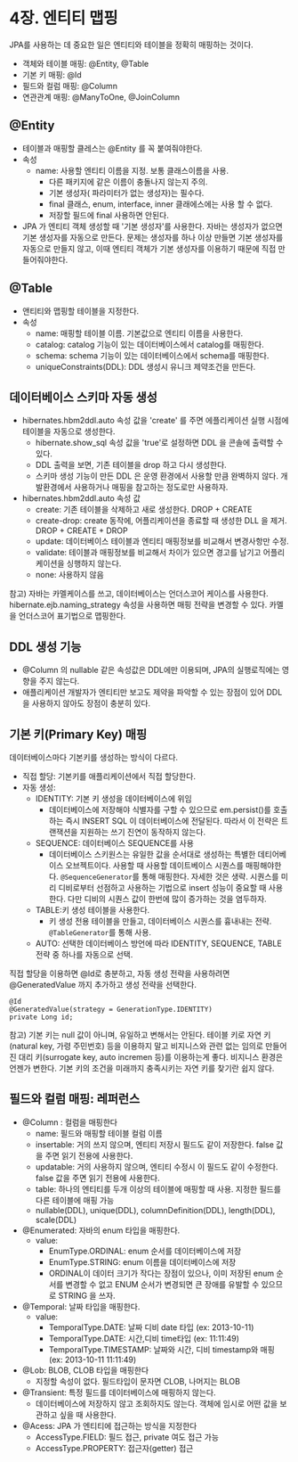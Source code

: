 # 4장. 엔티티 맵핑

JPA를 사용하는 데 중요한 일은 엔티티와 테이블을 정확히 매핑하는 것이다.

- 객체와 테이블 매핑: @Entity, @Table
- 기본 키 매핑: @Id
- 필드와 컬럼 매핑: @Column
- 연관관계 매핑: @ManyToOne, @JoinColumn

## @Entity

- 테이블과 매핑할 클레스는 @Entity 를 꼭 붙여줘야한다.
- 속성
  - name: 사용할 엔티티 이름을 지정. 보통 클래스이름을 사용.
    - 다른 패키지에 같은 이름이 충돌나지 않는지 주의.
    - 기본 생성자( 파라미터가 없는 생성자)는 필수다.
    - final 클래스, enum, interface, inner 클래에스에는 사용 할 수 없다.
    - 저장할 필드에 final 사용하면 안된다.
- JPA 가 엔티티 객체 생성할 때 '기본 생성자'를 사용한다. 자바는 생성자가 없으면 기본 생성자를 자동으로 만든다. 문제는 생성자를 하나 이상 만들면 기본 생성자를 자동으로 만들지 않고, 이때 엔티티 객체가 기본 생성자를 이용하기 때문에 직접 만들어줘야한다.

## @Table

- 앤티티와 맵핑할 테이블을 지정한다.
- 속성
  - name: 매핑할 테이블 이름. 기본값으로 엔티티 이름을 사용한다.
  - catalog: catalog 기능이 있는 데이터베이스에서 catalog를 매핑한다.
  - schema: schema 기능이 있는 데이터베이스에서 schema를 매핑한다.
  - uniqueConstraints(DDL): DDL 생성시 유니크 제약조건을 만든다.

## 데이터베이스 스키마 자동 생성

- hibernates.hbm2ddl.auto 속성 값을 'create' 를 주면 에플리케이션 실행 시점에 테이블을 자동으로 생성한다.
  - hibernate.show_sql 속성 값을 'true'로 설정하면 DDL 을 콘솔에 출력할 수 있다.
  - DDL 출력을 보면, 기존 테이블을 drop 하고 다시 생성한다.
  - 스키마 생성 기능이 만든 DDL 은 운영 환경에서 사용할 만큼 완벽하지 않다. 개발환경에서 사용하거나 매핑을 참고하는 정도로만 사용하자.
- hibernates.hbm2ddl.auto 속성 값
  - create: 기존 테이블을 삭제하고 새로 생성한다. DROP + CREATE
  - create-drop: create 동작에, 어플리케이션을 종료할 때 생성한 DLL 을 제거. DROP + CREATE + DROP
  - update: 데이터베이스 테이블과 엔티티 매핑정보를 비교해서 변경사항만 수정.
  - validate: 테이블과 매핑정보를 비교해서 차이가 있으면 경고를 남기고 어플리케이션을 싱행하지 않는다.
  - none: 사용하지 않음

참고) 자바는 카멜케이스를 쓰고, 데이터베이스는 언더스코어 케이스를 사용한다. hibernate.ejb.naming_strategy 속성을 사용하면 매핑 전략을 변경할 수 있다. 카멜을 언더스코어 표기법으로 맵핑한다.

## DDL 생성 기능

- @Column 의 nullable 같은 속성값은 DDL에만 이용되며, JPA의 실행로직에는 영향을 주지 않는다.
- 애플리케이션 개발자가 엔티티만 보고도 제약을 파악할 수 있는 장점이 있어 DDL 을 사용하지 않아도 장점이 충분히 있다.

## 기본 키(Primary Key) 매핑

데이터베이스마다 기본키를 생성하는 방식이 다르다.

- 직접 할당: 기본키를 애플리케이션에서 직접 할당한다.
- 자동 생성:
  - IDENTITY: 기본 키 생성을 데이터베이스에 위임
    - 데이터베이스에 저장해야 식별자를 구할 수 있으므로 em.persist()를 호출하는 즉시 INSERT SQL 이 데이터베이스에 전달된다. 따라서 이 전략은 트랜잭션을 지원하는 쓰기 진연이 동작하지 않는다.
  - SEQUENCE: 데이터베이스 SEQUENCE를 사용
    - 데이터베이스 스키원스는 유일한 값을 순서대로 생성하는 특별한 데티어베이스 오브젝트이다. 사용할 때 사용할 데이트베이스 시퀀스를 매핑해야한다.  `@SequenceGenerator`를 통해 매핑한다. 자세한 것은 생략. 시퀀스를 미리 디비로부터 선점하고 사용하는 기법으로 insert 성능이 중요할 때 사용한다. 다만 디비의 시퀀스 값이 한번에 많이 증가하는 것을 염두하자.
  - TABLE:키 생성 테이블을 사용한다.
    - 키 생성 전용 테이블을 만들고, 데이터베이스 시퀀스를 흉내내는 전략. `@TableGenerator`를 통해 사용.
  - AUTO: 선택한 데이터베이스 방언에 따라 IDENTITY, SEQUENCE, TABLE 전략 중 하나를 자동으로 선택.

직접 할당을 이용하면 @Id로 충분하고, 자동 생성 전략을 사용하려면 @GeneratedValue 까지 추가하고 생성 전략을 선택한다.

    @Id
    @GeneratedValue(strategy = GenerationType.IDENTITY)
    private Long id;

참고) 기본 키는 null 값이 아니며, 유일하고 변해서는 안된다. 테이블 키로 자연 키(natural key, 가령 주민번호) 등을 이용하지 말고 비지니스와 관련 없는 임의로 만들어진 대리 키(surrogate key, auto incremen 등)를 이용하는게 좋다. 비지니스 환경은 언젠가 변한다. 기본 키의 조건을 미래까지 충족시키는 자연 키를 찾기란 쉽지 않다.

## 필드와 컬럼 매핑: 레퍼런스

- @Column : 컬럼을 매핑한다
  - name: 필드와 매핑할 테이블 컬럼 이름
  - insertable: 거의 쓰지 않으며, 엔티티 저장시 필드도 같이 저장한다. false 값을 주면 읽기 전용에 사용한다.
  - updatable: 거의 사용하지 않으며, 엔티티 수정시 이 필드도 같이 수정한다. false 값을 주면 읽기 전용에 사용한다.
  - table: 하나의 엔티티를 두개 이상의 테이블에 매핑할 때 사용. 지정한 필드를 다른 테이블에 매핑 가능
  - nullable(DDL), unique(DDL), columnDefinition(DDL), length(DDL), scale(DDL)
- @Enumerated: 자바의 enum 타입을 매핑한다.
  - value:
    - EnumType.ORDINAL: enum 순서를 데이터베이스에 저장
    - EnumType.STRING: enum 이름을 데이터베이스에 저장
    - ORDINAL이 데이터 크기가 작다는 장점이 있으나, 이미 저장된 enum 순서를 변경할 수 없고 ENUM 순서가 변경되면 큰 장애를 유발할 수 있으므로 STRING 을 쓰자.
- @Temporal: 날짜 타입을 매핑한다.
  - value:
    - TemporalType.DATE: 날짜 디비 date 타입 (ex: 2013-10-11)
    - TemporalType.DATE: 시간,디비 time타입 (ex: 11:11:49)
    - TemporalType.TIMESTAMP: 날짜와 시간, 디비 timestamp와 매핑 (ex: 2013-10-11 11:11:49)
- @Lob: BLOB, CLOB 타입을 매핑한다
  - 지정할 속성이 없다. 필드타입이 문자면 CLOB, 나머지는 BLOB
- @Transient:  특정 필드를 데이터베이스에 매핑하지 않는다.
  - 데이터베이스에 저장하지 않고 조회하지도 않는다. 객체에 임시로 어떤 값을 보관하고 싶을 때 사용한다.
- @Acess: JPA 가 엔티티에 접근하는 방식을 지정한다
  - AccessType.FIELD: 필드 접근, private 여도 접근 가능
  - AccessType.PROPERTY: 접근자(getter) 접근
